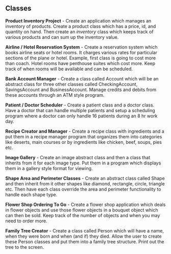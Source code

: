 Classes
---------

**Product Inventory Project** - Create an application which manages an
inventory of products. Create a product class which has a price, id, and
quantity on hand. Then create an *inventory* class which keeps track of various
products and can sum up the inventory value.

**Airline / Hotel Reservation System** - Create a reservation system which
books airline seats or hotel rooms. It charges various rates for particular
sections of the plane or hotel. Example, first class is going to cost more than
coach. Hotel rooms have penthouse suites which cost more. Keep track of when
rooms will be available and can be scheduled.

**Bank Account Manager** - Create a class called Account which will be an
abstract class for three other classes called CheckingAccount, SavingsAccount
and BusinessAccount. Manage credits and debits from these accounts through an
ATM style program.

**Patient / Doctor Scheduler** - Create a patient class and a doctor class.
Have a doctor that can handle multiple patients and setup a scheduling program
where a doctor can only handle 16 patients during an 8 hr work day.

**Recipe Creator and Manager** - Create a recipe class with ingredients and a
put them in a recipe manager program that organizes them into categories like
deserts, main courses or by ingredients like chicken, beef, soups, pies etc.

**Image Gallery** - Create an image abstract class and then a class that
inherits from it for each image type. Put them in a program which displays them
in a gallery style format for viewing.

**Shape Area and Perimeter Classes** - Create an abstract class called Shape
and then inherit from it other shapes like diamond, rectangle, circle, triangle
etc. Then have each class override the area and perimeter functionality to
handle each shape type.

**Flower Shop Ordering To Go** - Create a flower shop application which deals
in flower objects and use those flower objects in a bouquet object which can
then be sold. Keep track of the number of objects and when you may need to
order more.

**Family Tree Creator** - Create a class called Person which will have a name,
when they were born and when (and if) they died. Allow the user to create these
Person classes and put them into a family tree structure. Print out the tree to
the screen.
